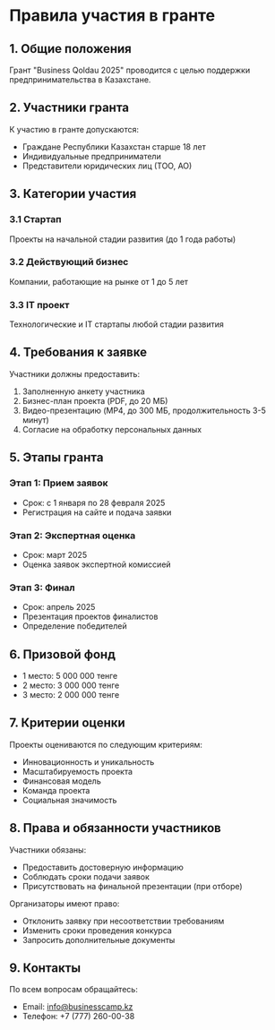 # Правила участия в гранте

## 1. Общие положения

Грант "Business Qoldau 2025" проводится с целью поддержки предпринимательства в Казахстане.

## 2. Участники гранта

К участию в гранте допускаются:

- Граждане Республики Казахстан старше 18 лет
- Индивидуальные предприниматели
- Представители юридических лиц (ТОО, АО)

## 3. Категории участия

### 3.1 Стартап
Проекты на начальной стадии развития (до 1 года работы)

### 3.2 Действующий бизнес
Компании, работающие на рынке от 1 до 5 лет

### 3.3 IT проект
Технологические и IT стартапы любой стадии развития

## 4. Требования к заявке

Участники должны предоставить:

1. Заполненную анкету участника
2. Бизнес-план проекта (PDF, до 20 МБ)
3. Видео-презентацию (MP4, до 300 МБ, продолжительность 3-5 минут)
4. Согласие на обработку персональных данных

## 5. Этапы гранта

### Этап 1: Прием заявок
- Срок: с 1 января по 28 февраля 2025
- Регистрация на сайте и подача заявки

### Этап 2: Экспертная оценка
- Срок: март 2025
- Оценка заявок экспертной комиссией

### Этап 3: Финал
- Срок: апрель 2025
- Презентация проектов финалистов
- Определение победителей

## 6. Призовой фонд

- 1 место: 5 000 000 тенге
- 2 место: 3 000 000 тенге
- 3 место: 2 000 000 тенге

## 7. Критерии оценки

Проекты оцениваются по следующим критериям:

- Инновационность и уникальность
- Масштабируемость проекта
- Финансовая модель
- Команда проекта
- Социальная значимость

## 8. Права и обязанности участников

Участники обязаны:
- Предоставить достоверную информацию
- Соблюдать сроки подачи заявок
- Присутствовать на финальной презентации (при отборе)

Организаторы имеют право:
- Отклонить заявку при несоответствии требованиям
- Изменить сроки проведения конкурса
- Запросить дополнительные документы

## 9. Контакты

По всем вопросам обращайтесь:
- Email: info@businesscamp.kz
- Телефон: +7 (777) 260-00-38